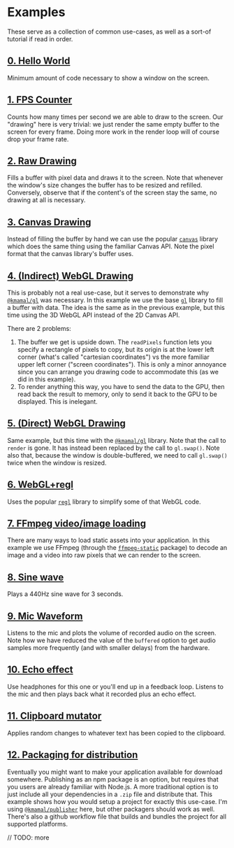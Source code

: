 # Examples

These serve as a collection of common use-cases, as well as a sort-of tutorial if read in order.

## [0. Hello World](https://github.com/kmamal/node-sdl/tree/master/examples/00-hello-world)

Minimum amount of code necessary to show a window on the screen.

## [1. FPS Counter](https://github.com/kmamal/node-sdl/tree/master/examples/01-fps-counter)

Counts how many times per second we are able to draw to the screen. Our "drawing" here is very trivial: we just render the same empty buffer to the screen for every frame. Doing more work in the render loop will of course drop your frame rate.

## [2. Raw Drawing](https://github.com/kmamal/node-sdl/tree/master/examples/02-raw-drawing)

Fills a buffer with pixel data and draws it to the screen. Note that whenever the window's size changes the buffer has to be resized and refilled. Conversely, observe that if the content's of the screen stay the same, no drawing at all is necessary.

## [3. Canvas Drawing](https://github.com/kmamal/node-sdl/tree/master/examples/03-canvas-drawing)

Instead of filling the buffer by hand we can use the popular [`canvas`](https://www.npmjs.com/package/canvas) library which does the same thing using the familiar Canvas API. Note the pixel format that the canvas library's buffer uses.

## [4. (Indirect) WebGL Drawing](https://github.com/kmamal/node-sdl/tree/master/examples/04-indirect-webgl-drawing)

This is probably not a real use-case, but it serves to demonstrate why [`@kmamal/gl`](https://github.com/kmamal/headless-gl#readme) was necessary. In this example we use the base [`gl`](https://github.com/stackgl/headless-gl#readme) library to fill a buffer with data. The idea is the same as in the previous example, but this time using the 3D WebGL API instead of the 2D Canvas API.

There are 2 problems:
1. The buffer we get is upside down. The `readPixels` function lets you specify a rectangle of pixels to copy, but its origin is at the lower left corner (what's called "cartesian coordinates") vs the more familiar upper left corner ("screen coordinates"). This is only a minor annoyance since you can arrange you drawing code to accommodate this (as we did in this example).
1. To render anything this way, you have to send the data to the GPU, then read back the result to memory, only to send it back to the GPU to be displayed. This is inelegant.

## [5. (Direct) WebGL Drawing](https://github.com/kmamal/node-sdl/tree/master/examples/05-webgl-drawing)

Same example, but this time with the [`@kmamal/gl`](https://github.com/kmamal/headless-gl#readme) library. Note that the call to `render` is gone. It has instead been replaced by the call to `gl.swap()`. Note also that, because the window is double-buffered, we need to call `gl.swap()` twice when the window is resized.

## [6. WebGL+regl](https://github.com/kmamal/node-sdl/tree/master/examples/06-webgl-regl)

Uses the popular [`regl`](https://www.npmjs.com/package/regl) library to simplify some of that WebGL code.

## [7. FFmpeg video/image loading](https://github.com/kmamal/node-sdl/tree/master/examples/07-ffmpeg)

There are many ways to load static assets into your application. In this example we use FFmpeg (through the [`ffmpeg-static`](https://www.npmjs.com/package/ffmpeg-static) package) to decode an image and a video into raw pixels that we can render to the screen.

## [8. Sine wave](https://github.com/kmamal/node-sdl/tree/master/examples/08-sine-wave)

Plays a 440Hz sine wave for 3 seconds.

## [9. Mic Waveform](https://github.com/kmamal/node-sdl/tree/master/examples/9-mic-waveform)

Listens to the mic and plots the volume of recorded audio on the screen. Note how we have reduced the value of the `buffered` option to get audio samples more frequently (and with smaller delays) from the hardware.

## [10. Echo effect](https://github.com/kmamal/node-sdl/tree/master/examples/10-echo)

Use headphones for this one or you'll end up in a feedback loop. Listens to the mic and then plays back what it recorded plus an echo effect.

## [11. Clipboard mutator](https://github.com/kmamal/node-sdl/tree/master/examples/11-clipboard-mutator)

Applies random changes to whatever text has been copied to the clipboard.

## [12. Packaging for distribution](https://github.com/kmamal/node-sdl/tree/master/examples/12-packaging)

Eventually you might want to make your application available for download somewhere. Publishing as an npm package is an option, but requires that you users are already familiar with Node.js. A more traditional option is to just include all your dependencies in a `.zip` file and distribute that. This example shows how you would setup a project for exactly this use-case. I'm using [`@kmamal/publisher`](https://github.com/kmamal/publisher#readme) here, but other packagers should work as well. There's also a github workflow file that builds and bundles the project for all supported platforms.


// TODO: more
